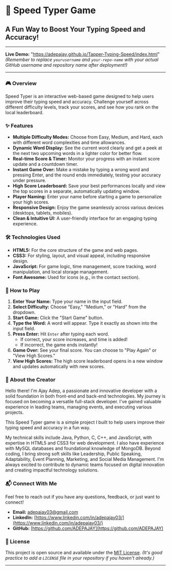 # 🚀 Speed Typer Game

## A Fun Way to Boost Your Typing Speed and Accuracy!

---

**Live Demo:** "https://adepajay.github.io/Tapper-Typing-Speed/index.html"
*(Remember to replace `yourusername` and `your-repo-name` with your actual GitHub username and repository name after deployment!)*

---

### 🎮 Overview

Speed Typer is an interactive web-based game designed to help users improve their typing speed and accuracy. Challenge yourself across different difficulty levels, track your scores, and see how you rank on the local leaderboard.

### ✨ Features

* **Multiple Difficulty Modes:** Choose from Easy, Medium, and Hard, each with different word complexities and time allowances.
* **Dynamic Word Display:** See the current word clearly and get a peek at the next two upcoming words in a lighter color for better flow.
* **Real-time Score & Timer:** Monitor your progress with an instant score update and a countdown timer.
* **Instant Game Over:** Make a mistake by typing a wrong word and pressing Enter, and the round ends immediately, testing your accuracy under pressure.
* **High Score Leaderboard:** Save your best performances locally and view the top scores in a separate, automatically updating window.
* **Player Naming:** Enter your name before starting a game to personalize your high scores.
* **Responsive Design:** Enjoy the game seamlessly across various devices (desktops, tablets, mobiles).
* **Clean & Intuitive UI:** A user-friendly interface for an engaging typing experience.

### 🛠️ Technologies Used

* **HTML5:** For the core structure of the game and web pages.
* **CSS3:** For styling, layout, and visual appeal, including responsive design.
* **JavaScript:** For game logic, time management, score tracking, word manipulation, and local storage management.
* **Font Awesome:** Used for icons (e.g., in the contact section).

### 🚀 How to Play

1.  **Enter Your Name:** Type your name in the input field.
2.  **Select Difficulty:** Choose "Easy," "Medium," or "Hard" from the dropdown.
3.  **Start Game:** Click the "Start Game" button.
4.  **Type the Word:** A word will appear. Type it exactly as shown into the input field.
5.  **Press Enter:** Hit `Enter` after typing each word.
    * If correct, your score increases, and time is added!
    * If incorrect, the game ends instantly!
6.  **Game Over:** See your final score. You can choose to "Play Again" or "View High Scores."
7.  **View High Scores:** The high score leaderboard opens in a new window and updates automatically with new scores.

### 👤 About the Creator

Hello there! I'm Ajay Adep, a passionate and innovative developer with a solid foundation in both front-end and back-end technologies. My journey is focused on becoming a versatile full-stack developer. I've gained valuable experience in leading teams, managing events, and executing various projects.

This Speed Typer game is a simple project I built to help users improve their typing speed and accuracy in a fun way.

My technical skills include Java, Python, C, C++, and JavaScript, with expertise in HTML5 and CSS3 for web development. I also have experience with MySQL databases and foundational knowledge of MongoDB. Beyond coding, I bring strong soft skills like Leadership, Public Speaking, Adaptability, Event Planning, Marketing, and Social Media Management. I'm always excited to contribute to dynamic teams focused on digital innovation and creating impactful technology solutions.

### 📬 Connect With Me

Feel free to reach out if you have any questions, feedback, or just want to connect!

* **Email:** adepajay03@gmail.com
* **LinkedIn:** [https://www.linkedin.com/in/adepajay03/](https://www.linkedin.com/in/adepajay03/)
* **GitHub:** [https://github.com/ADEPAJAY](https://github.com/ADEPAJAY)

### 📝 License

This project is open source and available under the [MIT License](https://opensource.org/licenses/MIT).
*(It's good practice to add a `LICENSE` file in your repository if you haven't already.)*

---
